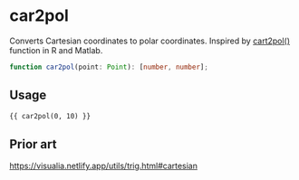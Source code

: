 # car2pol

Converts Cartesian coordinates to polar coordinates. Inspired by [cart2pol()](https://rdrr.io/github/jaredlander/useful/man/cart2pol.html) function in R and Matlab.

```ts
function car2pol(point: Point): [number, number];
```

## Usage

```md
{{ car2pol(0, 10) }}
```

## Prior art

https://visualia.netlify.app/utils/trig.html#cartesian
